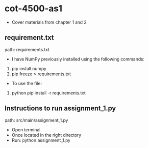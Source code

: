 # cot-4500-as1
- Cover materials from chapter 1 and 2

## requirement.txt
path: requirements.txt

- I have NumPy previously installed using the following commands:
1. pip install numpy
2. pip freeze > requirements.txt 
- To use the file: 
1. python pip install -r requirements.txt

## Instructions to run assignment_1.py
path: src/main/assignment_1.py

- Open terminal
- Once located in the right directory 
- Run: python assignment_1.py
